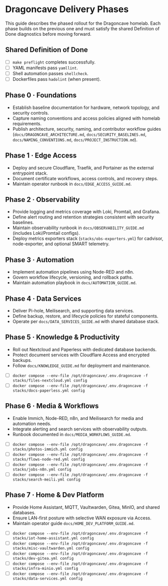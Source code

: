 # Dragoncave Delivery Phases

This guide describes the phased rollout for the Dragoncave homelab. Each phase builds on the previous one and must satisfy the shared Definition of Done diagnostics before moving forward.

## Shared Definition of Done
- [ ] `make preflight` completes successfully.
- [ ] YAML manifests pass `yamllint`.
- [ ] Shell automation passes `shellcheck`.
- [ ] Dockerfiles pass `hadolint` (when present).

## Phase 0 · Foundations
- Establish baseline documentation for hardware, network topology, and security controls.
- Capture naming conventions and access policies aligned with homelab requirements.
- Publish architecture, security, naming, and contributor workflow guides (`docs/DRAGONCAVE_ARCHITECTURE.md`, `docs/SECURITY_BASELINES.md`, `docs/NAMING_CONVENTIONS.md`, `docs/PROJECT_INSTRUCTION.md`).

## Phase 1 · Edge Access
- Deploy and secure Cloudflare, Traefik, and Portainer as the external entrypoint stack.
- Document certificate workflows, access controls, and recovery steps.
- Maintain operator runbook in `docs/EDGE_ACCESS_GUIDE.md`.

## Phase 2 · Observability
- Provide logging and metrics coverage with Loki, Promtail, and Grafana.
- Define alert routing and retention strategies consistent with security baselines.
- Maintain observability runbook in `docs/OBSERVABILITY_GUIDE.md` (includes Loki/Promtail configs).
- Deploy metrics exporters stack (`stacks/obs-exporters.yml`) for cadvisor, node-exporter, and optional SMART telemetry.

## Phase 3 · Automation
- Implement automation pipelines using Node-RED and n8n.
- Govern workflow lifecycle, versioning, and rollback paths.
- Maintain automation playbook in `docs/AUTOMATION_GUIDE.md`.

## Phase 4 · Data Services
- Deliver Pi-hole, Meilisearch, and supporting data services.
- Define backup, restore, and lifecycle policies for stateful components.
- Operate per `docs/DATA_SERVICES_GUIDE.md` with shared database stack.

## Phase 5 · Knowledge & Productivity
- Roll out Nextcloud and Paperless with dedicated database backends.
- Protect document services with Cloudflare Access and encrypted backups.
- Follow `docs/KNOWLEDGE_GUIDE.md` for deployment and maintenance.
- [ ] `docker compose --env-file /opt/dragoncave/.env.dragoncave -f stacks/files-nextcloud.yml config`
- [ ] `docker compose --env-file /opt/dragoncave/.env.dragoncave -f stacks/docs-paperless.yml config`

## Phase 6 · Media & Workflows
- Enable Immich, Node-RED, n8n, and Meilisearch for media and automation needs.
- Integrate alerting and search services with observability outputs.
- Runbook documented in `docs/MEDIA_WORKFLOWS_GUIDE.md`.
- [ ] `docker compose --env-file /opt/dragoncave/.env.dragoncave -f stacks/photos-immich.yml config`
- [ ] `docker compose --env-file /opt/dragoncave/.env.dragoncave -f stacks/flows-node-red.yml config`
- [ ] `docker compose --env-file /opt/dragoncave/.env.dragoncave -f stacks/jobs-n8n.yml config`
- [ ] `docker compose --env-file /opt/dragoncave/.env.dragoncave -f stacks/search-meili.yml config`

## Phase 7 · Home & Dev Platform
- Provide Home Assistant, MQTT, Vaultwarden, Gitea, MinIO, and shared databases.
- Ensure LAN-first posture with selective WAN exposure via Access.
- Maintain operator guide `docs/HOME_DEV_PLATFORM_GUIDE.md`.
- [ ] `docker compose --env-file /opt/dragoncave/.env.dragoncave -f stacks/iot-home-assistant.yml config`
- [ ] `docker compose --env-file /opt/dragoncave/.env.dragoncave -f stacks/misc-vaultwarden.yml config`
- [ ] `docker compose --env-file /opt/dragoncave/.env.dragoncave -f stacks/dev-gitea.yml config`
- [ ] `docker compose --env-file /opt/dragoncave/.env.dragoncave -f stacks/infra-minio.yml config`
- [ ] `docker compose --env-file /opt/dragoncave/.env.dragoncave -f stacks/data-services.yml config`

